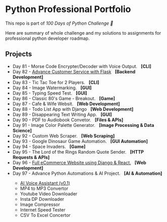 # Python Professional Portfolio

This repo is part of <i>100 Days of Python Challenge 🐍</i>

Here are summary of whole challenge and my solutions to assignments for professional python developer roadmap.

## Projects
<ul>
  <li> Day 81 - Morse Code Encrypter/Decoder with Voice Output. &nbsp;&nbsp;<b>[CLI]</b> </li>
  <li> Day 82 - <a href="https://github.com/Jubiko31/rest-api-advance-flask" target="_blank">Advance Customer Service with Flask</a>  &nbsp;&nbsp;<b>[Backend Development]</b> </li>
  <li> Day 83 - Tic Tac Toe for 2 Players. &nbsp;&nbsp;<b>[CLI]</b> </li>
  <li> Day 84 - Image Watermarking. &nbsp;&nbsp;<b>[GUI]</b> </li>
  <li> Day 85 - Typing Speed Test. &nbsp;&nbsp;<b>[GUI]</b> </li>
  <li> Day 86 - Classic 80's Game - Breakout. &nbsp;&nbsp;<b>[Game]</b> </li>
  <li> Day 87 - Cafe & Wife Websit. &nbsp;&nbsp;<b>[Web Development]</b> </li>
  <li> Day 88 - Todo List App with Django  &nbsp;&nbsp;<b>[Web Development]</b> </li>
  <li> Day 89 - Disappearing Text Writing App. &nbsp;&nbsp;<b>[GUI]</b> </li>
  <li> Day 90 - PDF to Audiobook Convetor. &nbsp;&nbsp;<b>[Files & APIs]</b> </li>
  <li> Day 91 - Image Color Palette Generator. &nbsp;&nbsp;<b>[Image Processing & Data Science]</b> </li>
  <li> Day 92 - Custom Web Scraper. &nbsp;&nbsp;<b>[Web Scraping]</b> </li>
  <li> Day 93 - Google Dinosaur Game Automation. &nbsp;&nbsp;<b>[GUI Automation]</b> </li>
  <li> Day 94 - Space Invaders. &nbsp;&nbsp;<b>[Game]</b> </li>
  <li> Day 95 - The Lord of the Rings Random Quote Sender. &nbsp;&nbsp;<b>[HTTP Requests & APIs]</b> </li>
  <li> Day 96 - <a href="https://github.com/Jubiko31/full-ecommerce-django" target="_blank">Full eCommerce Website using Django & React.</a> &nbsp;&nbsp;<b>[Web Development]</b> </li>
  <li> Day 97 - Advance Python Automations & AI Project. &nbsp;&nbsp;<b>[AI & Automation]</b> </li>
  <ul>
    <li><a href="https://github.com/Jubiko31/ai-voice-assistant">AI Voice Assistant (v0.1)</a></li>
    <li>MP4 to MP3 Convertor</li>
    <li>Youtube Video Downloader</li>
    <li>Insta DP Downloader</li>
    <li>Image Compressor</li>
    <li>Internet Speed Tester</li>
    <li>CSV To Excel Concertor</li>
</ul>
</ul>


